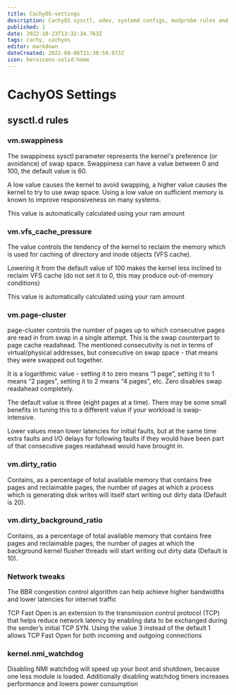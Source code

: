 ```yaml
---
title: CachyOS-settings
description: CachyOS sysctl, udev, systemd configs, modprobe rules and more
published: 1
date: 2022-10-23T13:32:34.763Z
tags: cachy, cachyos
editor: markdown
dateCreated: 2022-08-06T21:30:59.973Z
icon: heroicons-solid:home
---
```


# CachyOS Settings
## sysctl.d rules
### vm.swappiness
The swappiness sysctl parameter represents the kernel's preference (or avoidance) of swap space. Swappiness can have a value between 0 and 100, the default value is 60.

A low value causes the kernel to avoid swapping, a higher value causes the kernel to try to use swap space. Using a low value on sufficient memory is known to improve responsiveness on many systems.

This value is automatically calculated using your ram amount

### vm.vfs_cache_pressure
The value controls the tendency of the kernel to reclaim the memory which is used for caching of directory and inode objects (VFS cache).

Lowering it from the default value of 100 makes the kernel less inclined to reclaim VFS cache (do not set it to 0, this may produce out-of-memory conditions)

This value is automatically calculated using your ram amount

### vm.page-cluster
page-cluster controls the number of pages up to which consecutive pages are read in from swap in a single attempt. This is the swap counterpart to page cache readahead. The mentioned consecutivity is not in terms of virtual/physical addresses, but consecutive on swap space - that means they were swapped out together.

It is a logarithmic value - setting it to zero means “1 page”, setting it to 1 means “2 pages”, setting it to 2 means “4 pages”, etc. Zero disables swap readahead completely.

The default value is three (eight pages at a time). There may be some small benefits in tuning this to a different value if your workload is swap-intensive.

Lower values mean lower latencies for initial faults, but at the same time extra faults and I/O delays for following faults if they would have been part of that consecutive pages readahead would have brought in.

### vm.dirty_ratio
Contains, as a percentage of total available memory that contains free pages and reclaimable pages, the number of pages at which a process which is generating disk writes will itself start writing out dirty data (Default is 20).

### vm.dirty_background_ratio
Contains, as a percentage of total available memory that contains free pages and reclaimable pages, the number of pages at which the background kernel flusher threads will start writing out dirty data (Default is 10).

### Network tweaks
The BBR congestion control algorithm can help achieve higher bandwidths and lower latencies for internet traffic

TCP Fast Open is an extension to the transmission control protocol (TCP) that helps reduce network latency by enabling data to be exchanged during the sender’s initial TCP SYN. Using the value 3 instead of the default 1 allows TCP Fast Open for both incoming and outgoing connections

### kernel.nmi_watchdog
Disabling NMI watchdog will speed up your boot and shutdown, because one less module is loaded. Additionally disabling watchdog timers increases performance and lowers power consumption
